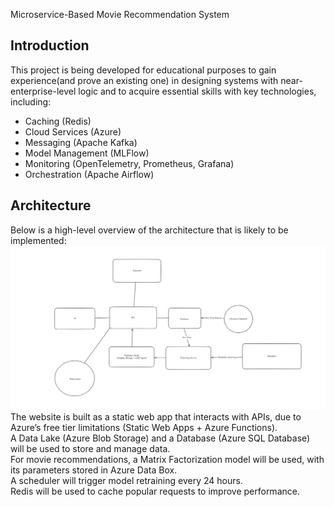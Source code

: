 Microservice-Based Movie Recommendation System
## Introduction

This project is being developed for educational purposes to gain experience(and prove an existing one) in designing systems with near-enterprise-level logic and to acquire essential skills with key technologies, including:
- Caching (Redis)
- Cloud Services (Azure)
- Messaging (Apache Kafka)
- Model Management (MLFlow)
- Monitoring (OpenTelemetry, Prometheus, Grafana)
- Orchestration (Apache Airflow)

## Architecture

Below is a high-level overview of the architecture that is likely to be implemented:
![Architecture schema](schema.png)
The website is built as a static web app that interacts with APIs, due to Azure’s free tier limitations (Static Web Apps + Azure Functions).
<br>
A Data Lake (Azure Blob Storage) and a Database (Azure SQL Database) will be used to store and manage data.
<br>
For movie recommendations, a Matrix Factorization model will be used, with its parameters stored in Azure Data Box.
<br>
A scheduler will trigger model retraining every 24 hours.
<br>
Redis will be used to cache popular requests to improve performance.